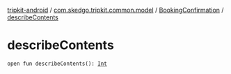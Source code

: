 [tripkit-android](../../index.md) / [com.skedgo.tripkit.common.model](../index.md) / [BookingConfirmation](index.md) / [describeContents](./describe-contents.md)

# describeContents

`open fun describeContents(): `[`Int`](https://kotlinlang.org/api/latest/jvm/stdlib/kotlin/-int/index.html)